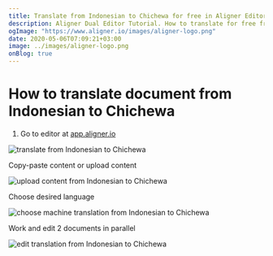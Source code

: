 ```yaml
---
title: Translate from Indonesian to Chichewa for free in Aligner Editor
description: Aligner Dual Editor Tutorial. How to translate for free from Indonesian to Chichewa. Aligner is multilingual document management platform. 
ogImage: "https://www.aligner.io/images/aligner-logo.png"
date: 2020-05-06T07:09:21+03:00
image: ../images/aligner-logo.png
onBlog: true
---
```


# How to translate document from Indonesian to Chichewa

1. Go to editor at [app.aligner.io](https://app.aligner.io "Aligner App web page")

![translate from Indonesian to Chichewa](../aligner-blank-editor.png "translate from Indonesian to Chichewa")

Copy-paste content or upload content

![upload content from Indonesian to Chichewa](../aligner-uploaded-document.png "upload content from Indonesian to Chichewa")

Choose desired language

![choose machine translation from Indonesian to Chichewa](../aligner-language-dropdown.png "choose machine translation from Indonesian to Chichewa")

Work and edit 2 documents in parallel

![edit translation from Indonesian to Chichewa](../aligner-double-sitded-editor.png "edit translation from Indonesian to Chichewa")

